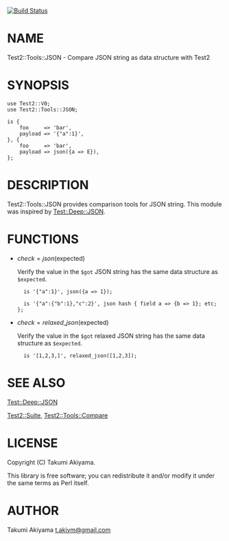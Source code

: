 [![Build Status](https://travis-ci.org/akiym/Test2-Tools-JSON.svg?branch=master)](https://travis-ci.org/akiym/Test2-Tools-JSON)
# NAME

Test2::Tools::JSON - Compare JSON string as data structure with Test2

# SYNOPSIS

    use Test2::V0;
    use Test2::Tools::JSON;
    
    is {
        foo     => 'bar',
        payload => '{"a":1}',
    }, {
        foo     => 'bar',
        payload => json({a => E}),
    };

# DESCRIPTION

Test2::Tools::JSON provides comparison tools for JSON string.
This module was inspired by [Test::Deep::JSON](https://metacpan.org/pod/Test%3A%3ADeep%3A%3AJSON).

# FUNCTIONS

- $check = json($expected)

    Verify the value in the `$got` JSON string has the same data structure as `$expected`.

        is '{"a":1}', json({a => 1});

        is '{"a":{"b":1},"c":2}', json hash { field a => {b => 1}; etc; };

- $check = relaxed\_json($expected)

    Verify the value in the `$got` relaxed JSON string has the same data structure as `$expected`.

        is '[1,2,3,]', relaxed_json([1,2,3]);

# SEE ALSO

[Test::Deep::JSON](https://metacpan.org/pod/Test%3A%3ADeep%3A%3AJSON)

[Test2::Suite](https://metacpan.org/pod/Test2%3A%3ASuite), [Test2::Tools::Compare](https://metacpan.org/pod/Test2%3A%3ATools%3A%3ACompare)

# LICENSE

Copyright (C) Takumi Akiyama.

This library is free software; you can redistribute it and/or modify
it under the same terms as Perl itself.

# AUTHOR

Takumi Akiyama <t.akiym@gmail.com>
